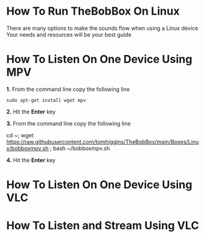 # How To Run TheBobBox On Linux

There are many options to make the sounds flow when using a Linux device
Your needs and resources will be your best guide

# How To Listen On One Device Using MPV

**1.** From the command line copy  the following line

    sudo apt-get install wget mpv 

**2.** Hit the **Enter** key

**3.** From the command line copy  the following line

   cd ~; wget https://raw.githubusercontent.com/tomhiggins/TheBobBox/main/Boxes/Linux/bobboxmpv.sh ; bash ~/bobboxmpv.sh

**4.** Hit the **Enter** key


# How To Listen On One Device Using VLC

# How To Listen and Stream Using VLC
